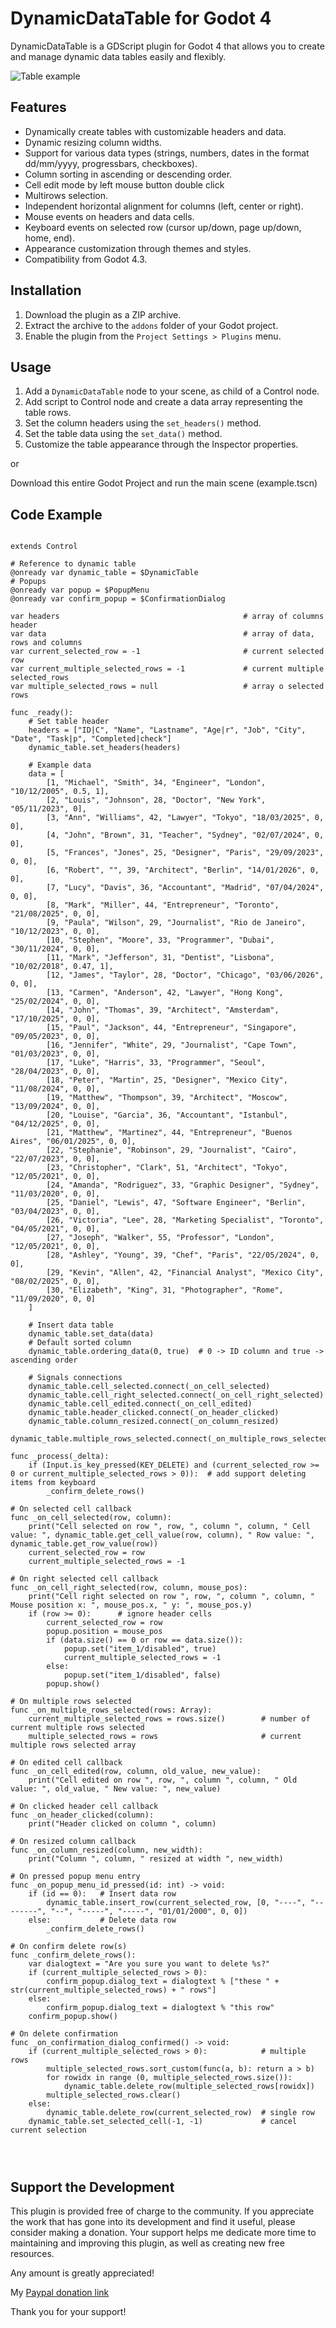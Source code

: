 # DynamicDataTable for Godot 4

DynamicDataTable is a GDScript plugin for Godot 4 that allows you to create and manage dynamic data tables easily and flexibly.

![Table example](https://github.com/jospic/dynamicdatatable/blob/master/ex_table_1.png)

## Features

* Dynamically create tables with customizable headers and data.
* Dynamic resizing column widths.
* Support for various data types (strings, numbers, dates in the format dd/mm/yyyy, progressbars, checkboxes).
* Column sorting in ascending or descending order.
* Cell edit mode by left mouse button double click
* Multirows selection.
* Independent horizontal alignment for columns (left, center or right).
* Mouse events on headers and data cells.
* Keyboard events on selected row (cursor up/down, page up/down, home, end).
* Appearance customization through themes and styles.
* Compatibility from Godot 4.3.

## Installation

1.  Download the plugin as a ZIP archive.
2.  Extract the archive to the `addons` folder of your Godot project.
3.  Enable the plugin from the `Project Settings > Plugins` menu.

## Usage

1.  Add a `DynamicDataTable` node to your scene, as child of a Control node.
2.  Add script to Control node and create a data array representing the table rows.
3.  Set the column headers using the `set_headers()` method.
4.  Set the table data using the `set_data()` method.
5.  Customize the table appearance through the Inspector properties.

or

Download this entire Godot Project and run the main scene (example.tscn)

## Code Example

```gdscript

extends Control

# Reference to dynamic table
@onready var dynamic_table = $DynamicTable
# Popups
@onready var popup = $PopupMenu
@onready var confirm_popup = $ConfirmationDialog

var headers                                         # array of columns header
var data                                            # array of data, rows and columns
var current_selected_row = -1                       # current selected row
var current_multiple_selected_rows = -1             # current multiple selected_rows
var multiple_selected_rows = null                   # array o selected rows
 
func _ready():
	# Set table header
	headers = ["ID|C", "Name", "Lastname", "Age|r", "Job", "City", "Date", "Task|p", "Completed|check"]
	dynamic_table.set_headers(headers)
	
	# Example data
	data = [
		[1, "Michael", "Smith", 34, "Engineer", "London", "10/12/2005", 0.5, 1],
		[2, "Louis", "Johnson", 28, "Doctor", "New York", "05/11/2023", 0],
		[3, "Ann", "Williams", 42, "Lawyer", "Tokyo", "18/03/2025", 0, 0],
		[4, "John", "Brown", 31, "Teacher", "Sydney", "02/07/2024", 0, 0],
		[5, "Frances", "Jones", 25, "Designer", "Paris", "29/09/2023", 0, 0],
		[6, "Robert", "", 39, "Architect", "Berlin", "14/01/2026", 0, 0],
		[7, "Lucy", "Davis", 36, "Accountant", "Madrid", "07/04/2024", 0, 0],
		[8, "Mark", "Miller", 44, "Entrepreneur", "Toronto", "21/08/2025", 0, 0],
		[9, "Paula", "Wilson", 29, "Journalist", "Rio de Janeiro", "10/12/2023", 0, 0],
		[10, "Stephen", "Moore", 33, "Programmer", "Dubai", "30/11/2024", 0, 0],
		[11, "Mark", "Jefferson", 31, "Dentist", "Lisbona", "10/02/2018", 0.47, 1],
		[12, "James", "Taylor", 28, "Doctor", "Chicago", "03/06/2026", 0, 0],
		[13, "Carmen", "Anderson", 42, "Lawyer", "Hong Kong", "25/02/2024", 0, 0],
		[14, "John", "Thomas", 39, "Architect", "Amsterdam", "17/10/2025", 0, 0],
		[15, "Paul", "Jackson", 44, "Entrepreneur", "Singapore", "09/05/2023", 0, 0],
		[16, "Jennifer", "White", 29, "Journalist", "Cape Town", "01/03/2023", 0, 0],
		[17, "Luke", "Harris", 33, "Programmer", "Seoul", "28/04/2023", 0, 0],
		[18, "Peter", "Martin", 25, "Designer", "Mexico City", "11/08/2024", 0, 0],
		[19, "Matthew", "Thompson", 39, "Architect", "Moscow", "13/09/2024", 0, 0],
		[20, "Louise", "Garcia", 36, "Accountant", "Istanbul", "04/12/2025", 0, 0],
		[21, "Matthew", "Martinez", 44, "Entrepreneur", "Buenos Aires", "06/01/2025", 0, 0],
		[22, "Stephanie", "Robinson", 29, "Journalist", "Cairo", "22/07/2023", 0, 0],
		[23, "Christopher", "Clark", 51, "Architect", "Tokyo", "12/05/2021", 0, 0],
		[24, "Amanda", "Rodriguez", 33, "Graphic Designer", "Sydney", "11/03/2020", 0, 0],
		[25, "Daniel", "Lewis", 47, "Software Engineer", "Berlin", "03/04/2023", 0, 0],
		[26, "Victoria", "Lee", 28, "Marketing Specialist", "Toronto", "04/05/2021", 0, 0],
		[27, "Joseph", "Walker", 55, "Professor", "London", "12/05/2021", 0, 0],
		[28, "Ashley", "Young", 39, "Chef", "Paris", "22/05/2024", 0, 0],
		[29, "Kevin", "Allen", 42, "Financial Analyst", "Mexico City", "08/02/2025", 0, 0],
		[30, "Elizabeth", "King", 31, "Photographer", "Rome", "11/09/2020", 0, 0]
	]	

	# Insert data table
	dynamic_table.set_data(data)
	# Default sorted column 
	dynamic_table.ordering_data(0, true)  # 0 -> ID column and true -> ascending order
	
	# Signals connections
	dynamic_table.cell_selected.connect(_on_cell_selected)
	dynamic_table.cell_right_selected.connect(_on_cell_right_selected)
	dynamic_table.cell_edited.connect(_on_cell_edited)
	dynamic_table.header_clicked.connect(_on_header_clicked)
	dynamic_table.column_resized.connect(_on_column_resized)
	dynamic_table.multiple_rows_selected.connect(_on_multiple_rows_selected)

func _process(_delta):
	if (Input.is_key_pressed(KEY_DELETE) and (current_selected_row >= 0 or current_multiple_selected_rows > 0)):  # add support deleting items from keyboard
		_confirm_delete_rows()
		
# On selected cell callback
func _on_cell_selected(row, column):
	print("Cell selected on row ", row, ", column ", column, " Cell value: ", dynamic_table.get_cell_value(row, column), " Row value: ", dynamic_table.get_row_value(row))
	current_selected_row = row
	current_multiple_selected_rows = -1
	
# On right selected cell callback
func _on_cell_right_selected(row, column, mouse_pos):
	print("Cell right selected on row ", row, ", column ", column, " Mouse position x: ", mouse_pos.x, " y: ", mouse_pos.y)
	if (row >= 0):		# ignore header cells
		current_selected_row = row
		popup.position = mouse_pos
		if (data.size() == 0 or row == data.size()):
			popup.set("item_1/disabled", true)
			current_multiple_selected_rows = -1
		else:
			popup.set("item_1/disabled", false)
		popup.show()
		
# On multiple rows selected
func _on_multiple_rows_selected(rows: Array):
	current_multiple_selected_rows = rows.size()		# number of current multiple rows selected
	multiple_selected_rows = rows						# current multiple rows selected array
	
# On edited cell callback
func _on_cell_edited(row, column, old_value, new_value):
	print("Cell edited on row ", row, ", column ", column, " Old value: ", old_value, " New value: ", new_value)
		
# On clicked header cell callback
func _on_header_clicked(column):
	print("Header clicked on column ", column)
	
# On resized column callback
func _on_column_resized(column, new_width):
	print("Column ", column, " resized at width ", new_width)

# On pressed popup menu entry
func _on_popup_menu_id_pressed(id: int) -> void:
	if (id == 0):	# Insert data row
		dynamic_table.insert_row(current_selected_row, [0, "----", "--------", "--", "-----", "-----", "01/01/2000", 0, 0])
	else:			# Delete data row
		_confirm_delete_rows()
		
# On confirm delete row(s)
func _confirm_delete_rows():
	var dialogtext = "Are you sure you want to delete %s?"
	if (current_multiple_selected_rows > 0):
		confirm_popup.dialog_text = dialogtext % ["these " + str(current_multiple_selected_rows) + " rows"]
	else:
		confirm_popup.dialog_text = dialogtext % "this row"
	confirm_popup.show()

# On delete confirmation 
func _on_confirmation_dialog_confirmed() -> void:
	if (current_multiple_selected_rows > 0):			# multiple rows
		multiple_selected_rows.sort_custom(func(a, b): return a > b) 
		for rowidx in range (0, multiple_selected_rows.size()):
			dynamic_table.delete_row(multiple_selected_rows[rowidx])
		multiple_selected_rows.clear()
	else:
		dynamic_table.delete_row(current_selected_row)	# single row
	dynamic_table.set_selected_cell(-1, -1)				# cancel current selection
		
	


```	

## Support the Development

This plugin is provided free of charge to the community. If you appreciate the work that has gone into its development and find it useful, please consider making a donation. Your support helps me dedicate more time to maintaining and improving this plugin, as well as creating new free resources.

Any amount is greatly appreciated!

My [Paypal donation link](https://www.paypal.me/donatejospic?locale.x=it_IT)

Thank you for your support!
